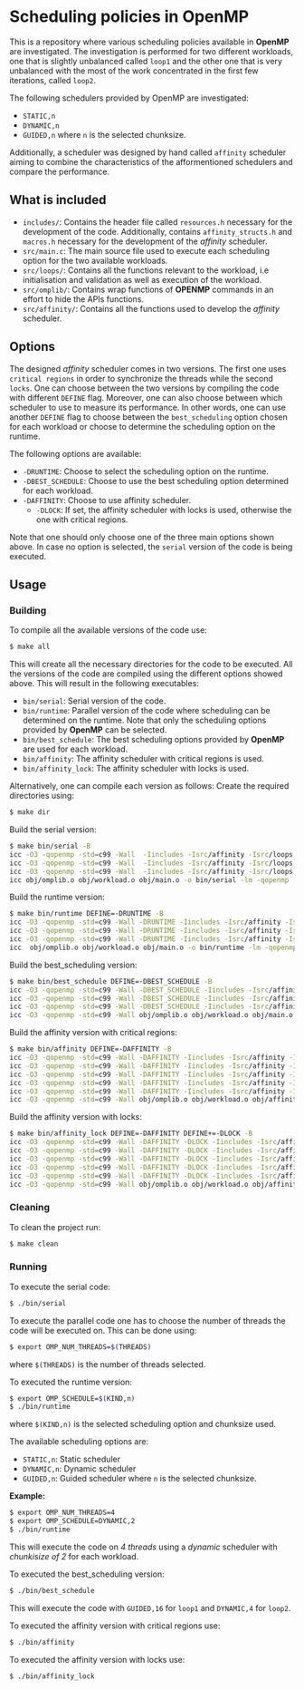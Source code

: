 # Scheduling policies in OpenMP

This is a repository where various scheduling policies available in **OpenMP** are investigated. The investigation is performed for two different workloads, one that is slightly unbalanced called `loop1` and the other one that is very unbalanced with the most of the work concentrated in the first few iterations, called `loop2`.

The following schedulers provided by OpenMP are investigated:
- `STATIC,n`
- `DYNAMIC,n`
- `GUIDED,n`
where `n` is the selected chunksize.

Additionally, a scheduler was designed by hand called `affinity` scheduler aiming to combine the characteristics of the afformentioned schedulers and compare the performance.

## What is included
- `includes/`:  Contains the header file called `resources.h` necessary for the development of the code. Additionally, contains `affinity_structs.h` and `macros.h` necessary for the development of the *affinity* scheduler.
- `src/main.c`: The main source file used to execute each scheduling option for the two available workloads.
- `src/loops/`: Contains all the functions relevant to the workload, i.e initialisation and validation as well as execution of the workload.
- `src/omplib/`: Contains wrap functions of **OPENMP** commands in an effort to hide the APIs functions.
- `src/affinity/`: Contains all the functions used to develop the *affinity* scheduler.

## Options
The designed *affinity* scheduler comes in two versions. The first one uses `critical regions` in order to synchronize the threads while the second `locks`. One can choose between the two versions by compiling the code with different `DEFINE` flag. Moreover, one can also choose between which scheduler to use to measure its performance. In other words, one can use another `DEFINE` flag to choose between the `best_scheduling` option chosen for each workload or choose to determine the scheduling option on the runtime.

The following options are available:
- `-DRUNTIME`: Choose to select the scheduling option on the runtime.
- `-DBEST_SCHEDULE`: Choose to use the best scheduling option determined for each workload.
- `-DAFFINITY`: Choose to use affinity scheduler.
	- `-DLOCK`: If set, the affinity scheduler with locks is used, otherwise the one with critical regions.

Note that one should only choose one of the three main options shown above. In case no option is selected, the `serial` version of the code is being executed.


## Usage
### Building

To compile all the available versions of the code use:
```sh
$ make all
```
This will create all the necessary directories for the code to be executed. All the versions of the code are compiled using the different options showed above. This will result in the following executables:
- `bin/serial`: Serial version of the code.
- `bin/runtime`: Parallel version of the code where scheduling can be determined on the runtime. Note that only the scheduling options provided by **OpenMP** can be selected.
- `bin/best_schedule`: The best scheduling options provided by **OpenMP** are used for each workload.
- `bin/affinity`: The affinity scheduler with critical regions is used.
- `bin/affinity_lock`: The affinity scheduler with locks is used.

Alternatively, one can compile each version as follows:
Create the required directories using:
```sh
$ make dir
```
Build the serial version:
```sh
$ make bin/serial -B
icc -O3 -qopenmp -std=c99 -Wall  -Iincludes -Isrc/affinity -Isrc/loops -Isrc/omplib -o obj/omplib.o -c src/omplib/omplib.c
icc -O3 -qopenmp -std=c99 -Wall  -Iincludes -Isrc/affinity -Isrc/loops -Isrc/omplib -o obj/workload.o -c src/loops/workload.c
icc -O3 -qopenmp -std=c99 -Wall  -Iincludes -Isrc/affinity -Isrc/loops -Isrc/omplib -o obj/main.o -c src/main.c
icc obj/omplib.o obj/workload.o obj/main.o -o bin/serial -lm -qopenmp
```

Build the runtime version:
```sh
$ make bin/runtime DEFINE=-DRUNTIME -B
icc -O3 -qopenmp -std=c99 -Wall -DRUNTIME -Iincludes -Isrc/affinity -Isrc/loops -Isrc/omplib -o obj/omplib.o -c src/omplib/omplib.c
icc -O3 -qopenmp -std=c99 -Wall -DRUNTIME -Iincludes -Isrc/affinity -Isrc/loops -Isrc/omplib -o obj/workload.o -c src/loops/workload.c
icc -O3 -qopenmp -std=c99 -Wall -DRUNTIME -Iincludes -Isrc/affinity -Isrc/loops -Isrc/omplib -o obj/main.o -c src/main.c
icc  obj/omplib.o obj/workload.o obj/main.o -o bin/runtime -lm -qopenmp
```

Build the best_scheduling version:
```sh
$ make bin/best_schedule DEFINE=-DBEST_SCHEDULE -B
icc -O3 -qopenmp -std=c99 -Wall -DBEST_SCHEDULE -Iincludes -Isrc/affinity -Isrc/loops -Isrc/omplib -o obj/omplib.o -c src/omplib/omplib.c
icc -O3 -qopenmp -std=c99 -Wall -DBEST_SCHEDULE -Iincludes -Isrc/affinity -Isrc/loops -Isrc/omplib -o obj/workload.o -c src/loops/workload.c
icc -O3 -qopenmp -std=c99 -Wall -DBEST_SCHEDULE -Iincludes -Isrc/affinity -Isrc/loops -Isrc/omplib -o obj/main.o -c src/main.c
icc -O3 -qopenmp -std=c99 -Wall obj/omplib.o obj/workload.o obj/main.o -o bin/best_schedule -lm -qopenmp
```

Build the affinity version with critical regions:
```sh
$ make bin/affinity DEFINE=-DAFFINITY -B
icc -O3 -qopenmp -std=c99 -Wall -DAFFINITY -Iincludes -Isrc/affinity -Isrc/loops -Isrc/omplib -o obj/omplib.o -c src/omplib/omplib.c
icc -O3 -qopenmp -std=c99 -Wall -DAFFINITY -Iincludes -Isrc/affinity -Isrc/loops -Isrc/omplib -o obj/workload.o -c src/loops/workload.c
icc -O3 -qopenmp -std=c99 -Wall -DAFFINITY -Iincludes -Isrc/affinity -Isrc/loops -Isrc/omplib -o obj/affinity.o -c src/affinity/affinity.c
icc -O3 -qopenmp -std=c99 -Wall -DAFFINITY -Iincludes -Isrc/affinity -Isrc/loops -Isrc/omplib -o obj/mem.o -c src/affinity/mem.c
icc -O3 -qopenmp -std=c99 -Wall -DAFFINITY -Iincludes -Isrc/affinity -Isrc/loops -Isrc/omplib -o obj/main.o -c src/main.c
icc -O3 -qopenmp -std=c99 -Wall obj/omplib.o obj/workload.o obj/affinity.o obj/mem.o obj/main.o -o bin/affinity -lm -qopenmp
```

Build the affinity version with locks:
```sh
$ make bin/affinity_lock DEFINE=-DAFFINITY DEFINE+=-DLOCK -B
icc -O3 -qopenmp -std=c99 -Wall -DAFFINITY -DLOCK -Iincludes -Isrc/affinity -Isrc/loops -Isrc/omplib -o obj/omplib.o -c src/omplib/omplib.c
icc -O3 -qopenmp -std=c99 -Wall -DAFFINITY -DLOCK -Iincludes -Isrc/affinity -Isrc/loops -Isrc/omplib -o obj/workload.o -c src/loops/workload.c
icc -O3 -qopenmp -std=c99 -Wall -DAFFINITY -DLOCK -Iincludes -Isrc/affinity -Isrc/loops -Isrc/omplib -o obj/affinity.o -c src/affinity/affinity.c
icc -O3 -qopenmp -std=c99 -Wall -DAFFINITY -DLOCK -Iincludes -Isrc/affinity -Isrc/loops -Isrc/omplib -o obj/mem.o -c src/affinity/mem.c
icc -O3 -qopenmp -std=c99 -Wall -DAFFINITY -DLOCK -Iincludes -Isrc/affinity -Isrc/loops -Isrc/omplib -o obj/main.o -c src/main.c
icc -O3 -qopenmp -std=c99 -Wall obj/omplib.o obj/workload.o obj/affinity.o obj/mem.o obj/main.o -o bin/affinity_lock -lm -qopenmp
```

### Cleaning

To clean the project run:
```sh
$ make clean
```

### Running
To execute the serial code:
```sh
$ ./bin/serial
```

To execute the parallel code one has to choose the number of threads the code will be executed on. This can be done using:
```sh
$ export OMP_NUM_THREADS=$(THREADS)
```
where `$(THREADS)` is the number of threads selected.

To executed the runtime version:
```sh
$ export OMP_SCHEDULE=$(KIND,n)
$ ./bin/runtime
```
where `$(KIND,n)` is the selected scheduling option and chunksize used.

The available scheduling options are:
- `STATIC,n`: Static scheduler
- `DYNAMIC,n`: Dynamic scheduler
- `GUIDED,n`: Guided scheduler
where `n` is the selected chunksize.

**Example:**
```sh
$ export OMP_NUM_THREADS=4
$ export OMP_SCHEDULE=DYNAMIC,2
$ ./bin/runtime
```
This will execute the code on *4 threads* using a *dynamic* scheduler with *chunkisize of 2* for each workload.

To executed the best_scheduling version:
```sh
$ ./bin/best_schedule
```
This will execute the code with `GUIDED,16` for `loop1` and `DYNAMIC,4` for `loop2`.

To executed the affinity version with critical regions use:
```sh
$ ./bin/affinity
```

To executed the affinity version with locks use:
```sh
$ ./bin/affinity_lock
```